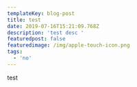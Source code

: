 ```yaml
---
templateKey: blog-post
title: test
date: 2019-07-16T15:21:09.768Z
description: 'test desc '
featuredpost: false
featuredimage: /img/apple-touch-icon.png
tags:
  - 'no'
---
```

test
